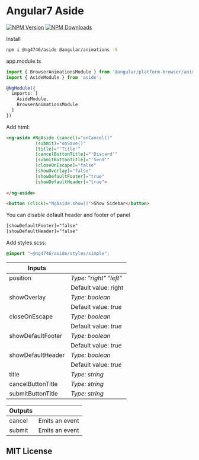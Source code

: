 # Angular7 Aside

[![NPM Version][npm-image]][npm-url]
[![NPM Downloads][downloads-image]][downloads-url]


Install
```bash
npm i @ng4746/aside @angular/animations -S
```

app.module.ts
```ts
import { BrowserAnimationsModule } from '@angular/platform-browser/animations';
import { AsideModule } from 'aside';

@NgModule({
  imports: [
    AsideModule,
    BrowserAnimationsModule
  ]
})
```

Add html:
```html
<ng-aside #NgAside (cancel)="onCancel()"
           (submit)="onSave()"
           [title]="'Title'"
           [cancelButtonTitle]="'Discard'"
           [submitButtonTitle]="'Send'"
           [closeOnEscape]="false"
           [showOverlay]="false"
           [showDefaultFooter]="true"
           [showDefaultHeader]="true">
           
</ng-aside>

<button (click)="NgAside.show()">Show Sidebar</button>
```

You can disable default header and footer of panel
```html
[showDefaultFooter]="false"
[showDefaultHeader]="false"
```

Add styles.scss:

```scss
@import "~@ng4746/aside/styles/simple";
```


| Inputs             |                           |
| ------------------ | ------------------------- |
| position           | _Type: "right"  "left"_   |
|                    | Default value: right      |
| showOverlay        | _Type: boolean_           |
|                    | Default value: _true_     |
| closeOnEscape      | _Type: boolean_           |
|                    | Default value: _true_     |
| showDefaultFooter  | _Type: boolean_           |
|                    | Default value: _true_     |
| showDefaultHeader  | _Type: boolean_           |
|                    | Default value: _true_     |
| title              | _Type: string_            |
| cancelButtonTitle  | _Type: string_            |
| submitButtonTitle  | _Type: string_            |


| Outputs            |                           |
| ------------------ | ------------------------- |
| cancel             | Emits an event   |
| submit             | Emits an event   |

## MIT License

[npm-url]: https://www.npmjs.com/package/@ng4746/aside
[npm-image]: https://img.shields.io/npm/v/@ng4746/aside.svg

[downloads-image]: https://img.shields.io/npm/dm/@ng4746/aside.svg
[downloads-url]: https://npmjs.org/package/@ng4746/aside
